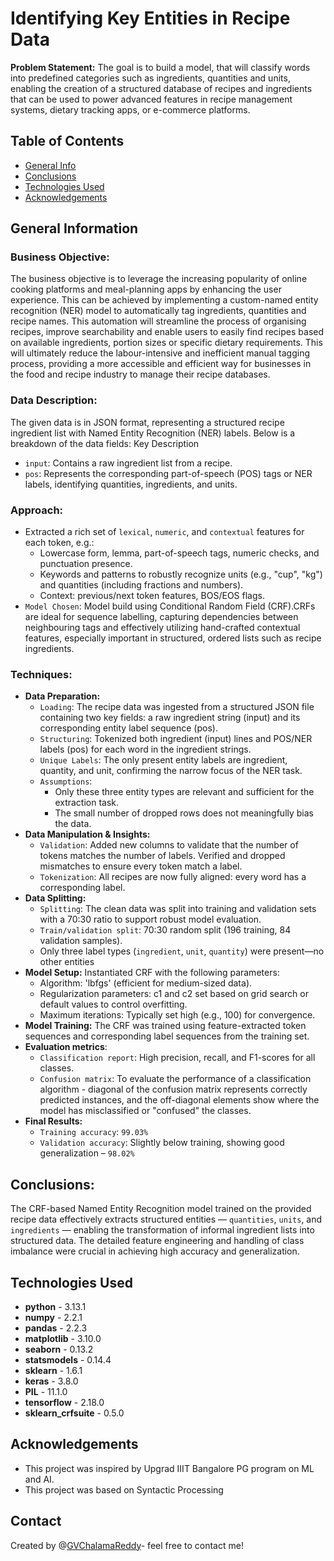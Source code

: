 # Identifying Key Entities in Recipe Data
**Problem Statement:** The goal is to build a model, that will classify words into predefined categories such as ingredients, quantities and units, enabling the creation of a structured database of recipes and ingredients that can be used to power advanced features in recipe management systems, dietary tracking apps, or e-commerce platforms.

## Table of Contents
* [General Info](#general-information)
* [Conclusions](#conclusions)
* [Technologies Used](#technologies-used)
* [Acknowledgements](#acknowledgements)

<!-- You can include any other section that is pertinent to your problem -->

## General Information
  ### Business Objective:
  The business objective is to leverage the increasing popularity of online cooking platforms and meal-planning apps by enhancing the user experience. This can be achieved by implementing a custom-named entity recognition (NER) model to automatically tag ingredients, quantities and recipe names. This automation will streamline the process of organising recipes, improve searchability and enable users to easily find recipes based on available ingredients, portion sizes or specific dietary requirements. This will ultimately reduce the labour-intensive and inefficient manual tagging process, providing a more accessible and efficient way for businesses in the food and recipe industry to manage their recipe databases.

  ### Data Description:
  The given data is in JSON format, representing a structured recipe ingredient list with Named Entity Recognition (NER) labels. Below is a breakdown of the data fields: Key Description
  - `input`: Contains a raw ingredient list from a recipe.
  - `pos`: Represents the corresponding part-of-speech (POS) tags or NER labels, identifying quantities, ingredients, and units.

  ### Approach:
  - Extracted a rich set of `lexical`, `numeric`, and `contextual` features for each token, e.g.:
    - Lowercase form, lemma, part-of-speech tags, numeric checks, and punctuation presence.
    - Keywords and patterns to robustly recognize units (e.g., "cup", "kg") and quantities (including fractions and numbers).
    - Context: previous/next token features, BOS/EOS flags.
  - `Model Chosen`: Model build using Conditional Random Field (CRF).CRFs are ideal for sequence labelling, capturing dependencies between neighbouring tags and effectively utilizing hand-crafted contextual features, especially important in structured, ordered lists such as recipe ingredients.

  ### Techniques:
  - **Data Preparation:**
    - `Loading`: The recipe data was ingested from a structured JSON file containing two key fields: a raw ingredient string (input) and its corresponding entity label sequence (pos).
    - `Structuring`: Tokenized both ingredient (input) lines and POS/NER labels (pos) for each word in the ingredient strings.
    - `Unique Labels`: The only present entity labels are ingredient, quantity, and unit, confirming the narrow focus of the NER task.
    - `Assumptions`:
      - Only these three entity types are relevant and sufficient for the extraction task.
      - The small number of dropped rows does not meaningfully bias the data.
  - **Data Manipulation & Insights:**
    - `Validation`: Added new columns to validate that the number of tokens matches the number of labels. Verified and dropped mismatches to ensure every token match a label.
    - `Tokenization`: All recipes are now fully aligned: every word has a corresponding label.
  - **Data Splitting:**
    - `Splitting`: The clean data was split into training and validation sets with a 70:30 ratio to support robust model evaluation.
    - `Train/validation split`: 70:30 random split (196 training, 84 validation samples).
    - Only three label types (`ingredient`, `unit`, `quantity`) were present—no other entities
  - **Model Setup:** Instantiated CRF with the following parameters:
    - Algorithm: 'lbfgs' (efficient for medium-sized data).
    - Regularization parameters: c1 and c2 set based on grid search or default values to control overfitting.
    - Maximum iterations: Typically set high (e.g., 100) for convergence.
  - **Model Training:** The CRF was trained using feature-extracted token sequences and corresponding label sequences from the training set.
  -	**Evaluation metrics**:
    - `Classification report`: High precision, recall, and F1-scores for all classes.
    - `Confusion matrix`: To evaluate the performance of a classification algorithm - diagonal of the confusion matrix represents correctly predicted instances, and the off-diagonal elements show where the model has misclassified or "confused" the classes.
  - **Final Results:**
    - `Training accuracy`: `99.03%`
    - `Validation accuracy`: Slightly below training, showing good generalization – `98.02%`

## Conclusions:
The CRF-based Named Entity Recognition model trained on the provided recipe data effectively extracts structured entities — `quantities`, `units`, and `ingredients` — enabling the transformation of informal ingredient lists into structured data. The detailed feature engineering and handling of class imbalance were crucial in achieving high accuracy and generalization.

## Technologies Used
- **python** - 3.13.1
- **numpy** - 2.2.1
- **pandas** - 2.2.3
- **matplotlib** - 3.10.0
- **seaborn** - 0.13.2
- **statsmodels** - 0.14.4
- **sklearn** - 1.6.1
- **keras** - 3.8.0
- **PIL** - 11.1.0
- **tensorflow** - 2.18.0
- **sklearn_crfsuite** - 0.5.0

## Acknowledgements

- This project was inspired by Upgrad IIIT Bangalore PG program on ML and AI.
- This project was based on Syntactic Processing


## Contact
Created by @[GVChalamaReddy](https://github.com/GVChalamaReddy)- feel free to contact me!
    
